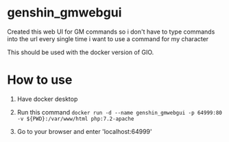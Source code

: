 # genshin_gmwebgui

Created this web UI for GM commands so i don't have to type commands into the url every single time i want to use a command for my character

This should be used with the docker version of GIO.

# How to use
1. Have docker desktop
2. Run this command
   `docker run -d --name genshin_gmwebgui -p 64999:80 -v ${PWD}:/var/www/html php:7.2-apache`

3. Go to your browser and enter 'localhost:64999'
